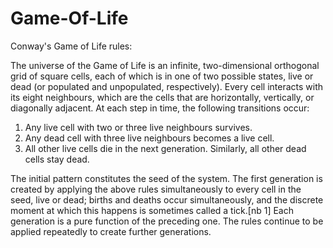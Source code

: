 # Game-Of-Life

Conway's Game of Life rules:

The universe of the Game of Life is an infinite, two-dimensional orthogonal grid of
square cells, each of which is in one of two possible states, live or dead
(or populated and unpopulated, respectively). Every cell interacts with its eight
neighbours, which are the cells that are horizontally, vertically, or diagonally
adjacent. At each step in time, the following transitions occur:

1. Any live cell with two or three live neighbours survives.
2. Any dead cell with three live neighbours becomes a live cell.
3. All other live cells die in the next generation. Similarly, all other dead cells stay dead.

The initial pattern constitutes the seed of the system. The first generation is created by applying
the above rules simultaneously to every cell in the seed, live or dead; births and deaths occur simultaneously,
and the discrete moment at which this happens is sometimes called a tick.[nb 1] Each generation is a pure
function of the preceding one. The rules continue to be applied repeatedly to create further generations.
